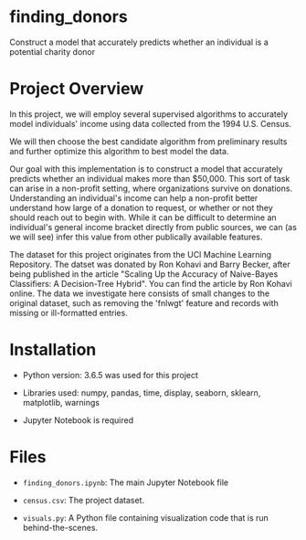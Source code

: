 # finding_donors
Construct a model that accurately predicts whether an individual is a potential charity donor

# Project Overview

In this project, we will employ several supervised algorithms to accurately model individuals' income using data collected from the 1994 U.S. Census.

We will then choose the best candidate algorithm from preliminary results and further optimize this algorithm to best model the data.

Our goal with this implementation is to construct a model that accurately predicts whether an individual makes more than $50,000. This sort of task can arise in a non-profit setting, where organizations survive on donations. Understanding an individual's income can help a non-profit better understand how large of a donation to request, or whether or not they should reach out to begin with. While it can be difficult to determine an individual's general income bracket directly from public sources, we can (as we will see) infer this value from other publically available features.

The dataset for this project originates from the UCI Machine Learning Repository. The datset was donated by Ron Kohavi and Barry Becker, after being published in the article "Scaling Up the Accuracy of Naive-Bayes Classifiers: A Decision-Tree Hybrid". You can find the article by Ron Kohavi online. The data we investigate here consists of small changes to the original dataset, such as removing the 'fnlwgt' feature and records with missing or ill-formatted entries.

# Installation

- Python version: 3.6.5 was used for this project

- Libraries used: numpy, pandas, time, display, seaborn, sklearn, matplotlib, warnings

- Jupyter Notebook is required

# Files

- `finding_donors.ipynb`: The main Jupyter Notebook file

- `census.csv`: The project dataset.

- `visuals.py`: A Python file containing visualization code that is run behind-the-scenes.
